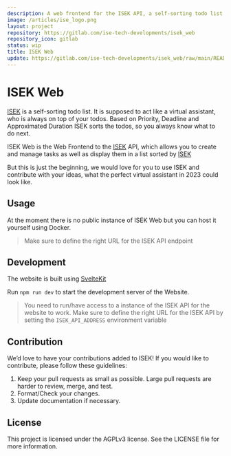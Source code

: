 ```yaml
---
description: A web frontend for the ISEK API, a self-sorting todo list
image: /articles/ise_logo.png
layout: project
repository: https://gitlab.com/ise-tech-developments/isek_web
repository_icon: gitlab
status: wip
title: ISEK Web
update: https://gitlab.com/ise-tech-developments/isek_web/raw/main/README.md
---
```


# ISEK Web

[ISEK](https://gitlab.com/ise-tech-developments/ISEK) is a self-sorting todo list.
It is supposed to act like a virtual assistant, who is always on top of your todos.
Based on Priority, Deadline and Approximated Duration ISEK sorts the todos, so you always know what to do next.

ISEK Web is the Web Frontend to the [ISEK](https://gitlab.com/ise-tech-developments/ISEK) API, which allows you to create and manage tasks as well as display them in a list sorted by [ISEK](https://gitlab.com/ise-tech-developments/ISEK)

But this is just the beginning, we would love for you to use ISEK and contribute with your ideas, what the perfect virtual assistant in 2023 could look like.

## Usage

At the moment there is no public instance of ISEK Web but you can host it yourself using Docker.

> Make sure to define the right URL for the ISEK API endpoint

## Development

The website is built using [SvelteKit](https://kit.svelte.dev/)

Run `npm run dev` to start the development server of the Website.

> You need to run/have access to a instance of the ISEK API for the website to work.
> Make sure to define the right URL for the ISEK API by setting the `ISEK_API_ADDRESS` environment variable

## Contribution

We’d love to have your contributions added to ISEK! If you would like to contribute, please follow these guidelines:

1. Keep your pull requests as small as possible. Large pull requests are harder to review, merge, and test.
2. Format/Check your changes.
3. Update documentation if necessary.

## License

This project is licensed under the AGPLv3 license. See the LICENSE file for more information.